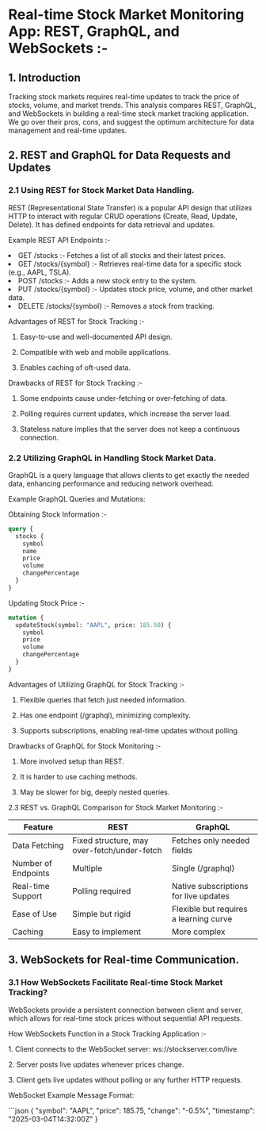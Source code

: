 <h1> Real-time Stock Market Monitoring App: REST, GraphQL, and WebSockets :- </h1>
<p></p>
<h2>1. Introduction</h2>

<p>Tracking stock markets requires real-time updates to track the price of stocks, volume, and market trends. This analysis compares REST, GraphQL, and WebSockets in building a real-time stock market tracking application. We go over their pros, cons, and suggest the optimum architecture for data management and real-time updates.</p>


<h2>2. REST and GraphQL for Data Requests and Updates</h2>
<P></P>
<h3>2.1 Using REST for Stock Market Data Handling.</h3>
<P></P>
<p>REST (Representational State Transfer) is a popular API design that utilizes HTTP to interact with regular CRUD operations (Create, Read, Update, Delete). It has defined endpoints for data retrieval and updates.</p>

<p>Example REST API Endpoints :-</p>

<li>GET /stocks :- Fetches a list of all stocks and their latest prices.</li>
<li>GET /stocks/{symbol} :- Retrieves real-time data for a specific stock (e.g., AAPL, TSLA).</li>
<li>POST /stocks :- Adds a new stock entry to the system.</li>
<li>PUT /stocks/{symbol} :- Updates stock price, volume, and other market data.</li>
<li>DELETE /stocks/{symbol} :- Removes a stock from tracking.</li> <p></p>

<p>Advantages of REST for Stock Tracking :-</p>

1. Easy-to-use and well-documented API design.<p></p>
2. Compatible with web and mobile applications.<p></p>
3. Enables caching of oft-used data.<p></p>

<p>Drawbacks of REST for Stock Tracking :-</p>

1. Some endpoints cause under-fetching or over-fetching of data.<p></p>
2. Polling requires current updates, which increase the server load.<p></p>
3. Stateless nature implies that the server does not keep a continuous connection.<p></p>

<h3>2.2 Utilizing GraphQL in Handling Stock Market Data. </h3>
<p></p>
GraphQL is a query language that allows clients to get exactly the needed data, enhancing performance and reducing network overhead.
<p></p>
Example GraphQL Queries and Mutations:
<p></p>
Obtaining Stock Information :- <p></p>

```graphql
query {
  stocks {
    symbol
    name
    price
    volume
    changePercentage
  }
}
```

<p> Updating Stock Price :- </p>

```graphql
mutation {
  updateStock(symbol: "AAPL", price: 185.50) {
    symbol
    price
    volume
    changePercentage
  }
}
```

<p>Advantages of Utilizing GraphQL for Stock Tracking :-</p>

1. Flexible queries that fetch just needed information.<p></p>
2. Has one endpoint (/graphql), minimizing complexity.<p></p>
3. Supports subscriptions, enabling real-time updates without polling.<p></p>

<p>Drawbacks of GraphQL for Stock Monitoring :- </p>

1. More involved setup than REST.<p></p>
2. It is harder to use caching methods.<p></p>
3. May be slower for big, deeply nested queries.<p></p>

<p></p>
2.3 REST vs. GraphQL Comparison for Stock Market Monitoring :- <p></p>
 
| Feature             |	REST                                        | GraphQL                                |
| ------------------- | ------------------------------------------- | -------------------------------------- |
| Data Fetching       | Fixed structure, may over-fetch/under-fetch | Fetches only needed fields             |
| Number of Endpoints |	Multiple                                    | Single (/graphql)                      |
| Real-time Support   | Polling required                            | Native subscriptions for live updates  |
| Ease of Use         | Simple but rigid                            | Flexible but requires a learning curve |
| Caching             | Easy to implement                           | More complex                           |

<h2> 3. WebSockets for Real-time Communication.</h2>

<h3>3.1 How WebSockets Facilitate Real-time Stock Market Tracking?</h3>
<p>WebSockets provide a persistent connection between client and server, which allows for real-time stock prices without sequential API requests.</p>
<p>How WebSockets Function in a Stock Tracking Application :-</p>
1. Client connects to the WebSocket server: ws://stockserver.com/live<p></p>
2. Server posts live updates whenever prices change.<p></p>
3. Client gets live updates without polling or any further HTTP requests.<p></p>
<p></p>
WebSocket Example Message Format: <p></p>
```json
{
  "symbol": "AAPL",
  "price": 185.75,
  "change": "-0.5%",
  "timestamp": "2025-03-04T14:32:00Z"
}


